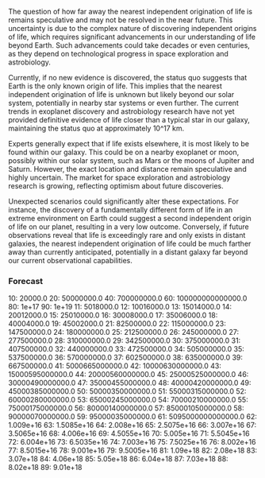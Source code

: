 The question of how far away the nearest independent origination of life is remains speculative and may not be resolved in the near future. This uncertainty is due to the complex nature of discovering independent origins of life, which requires significant advancements in our understanding of life beyond Earth. Such advancements could take decades or even centuries, as they depend on technological progress in space exploration and astrobiology.

Currently, if no new evidence is discovered, the status quo suggests that Earth is the only known origin of life. This implies that the nearest independent origination of life is unknown but likely beyond our solar system, potentially in nearby star systems or even further. The current trends in exoplanet discovery and astrobiology research have not yet provided definitive evidence of life closer than a typical star in our galaxy, maintaining the status quo at approximately 10^17 km.

Experts generally expect that if life exists elsewhere, it is most likely to be found within our galaxy. This could be on a nearby exoplanet or moon, possibly within our solar system, such as Mars or the moons of Jupiter and Saturn. However, the exact location and distance remain speculative and highly uncertain. The market for space exploration and astrobiology research is growing, reflecting optimism about future discoveries.

Unexpected scenarios could significantly alter these expectations. For instance, the discovery of a fundamentally different form of life in an extreme environment on Earth could suggest a second independent origin of life on our planet, resulting in a very low outcome. Conversely, if future observations reveal that life is exceedingly rare and only exists in distant galaxies, the nearest independent origination of life could be much farther away than currently anticipated, potentially in a distant galaxy far beyond our current observational capabilities.

### Forecast

10: 20000.0
20: 50000000.0
40: 700000000.0
60: 100000000000000.0
80: 1e+17
90: 1e+19
11: 5018000.0
12: 10016000.0
13: 15014000.0
14: 20012000.0
15: 25010000.0
16: 30008000.0
17: 35006000.0
18: 40004000.0
19: 45002000.0
21: 82500000.0
22: 115000000.0
23: 147500000.0
24: 180000000.0
25: 212500000.0
26: 245000000.0
27: 277500000.0
28: 310000000.0
29: 342500000.0
30: 375000000.0
31: 407500000.0
32: 440000000.0
33: 472500000.0
34: 505000000.0
35: 537500000.0
36: 570000000.0
37: 602500000.0
38: 635000000.0
39: 667500000.0
41: 5000665000000.0
42: 10000630000000.0
43: 15000595000000.0
44: 20000560000000.0
45: 25000525000000.0
46: 30000490000000.0
47: 35000455000000.0
48: 40000420000000.0
49: 45000385000000.0
50: 50000350000000.0
51: 55000315000000.0
52: 60000280000000.0
53: 65000245000000.0
54: 70000210000000.0
55: 75000175000000.0
56: 80000140000000.0
57: 85000105000000.0
58: 90000070000000.0
59: 95000035000000.0
61: 5095000000000000.0
62: 1.009e+16
63: 1.5085e+16
64: 2.008e+16
65: 2.5075e+16
66: 3.007e+16
67: 3.5065e+16
68: 4.006e+16
69: 4.5055e+16
70: 5.005e+16
71: 5.5045e+16
72: 6.004e+16
73: 6.5035e+16
74: 7.003e+16
75: 7.5025e+16
76: 8.002e+16
77: 8.5015e+16
78: 9.001e+16
79: 9.5005e+16
81: 1.09e+18
82: 2.08e+18
83: 3.07e+18
84: 4.06e+18
85: 5.05e+18
86: 6.04e+18
87: 7.03e+18
88: 8.02e+18
89: 9.01e+18
